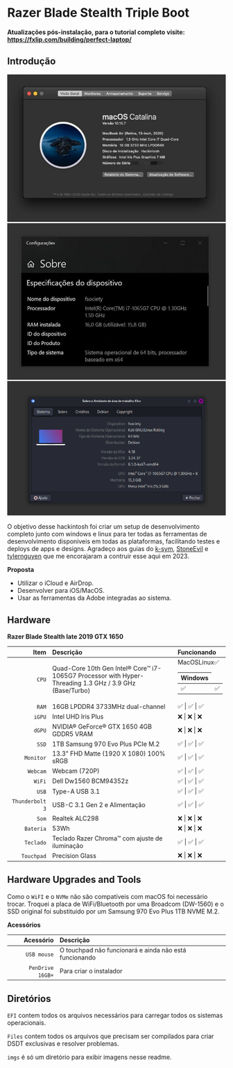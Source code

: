 # Razer Blade Stealth Triple Boot

**Atualizações pós-instalação, para o tutorial completo visite: https://fxlip.com/building/perfect-laptop/**


Introdução
---

![Sobre esse Mac](https://github.com/fxlip/hackintosh/blob/master/imgs/about_mac.png)
![Sobre esse Windows](https://github.com/fxlip/hackintosh/blob/master/imgs/about_windows.png)
![Sobre esse Linux](https://github.com/fxlip/hackintosh/blob/master/imgs/about_kali.png)

O objetivo desse hackintosh foi criar um setup de desenvolvimento completo junto com windows e linux para ter todas as ferramentas de desenvolvimento disponíveis em todas as plataformas, facilitando testes e deploys de apps e designs. Agradeço aos guias do [k-sym](https://github.com/k-sym/Razer_Blade_Stealth_Late_2019_GTX_Hackintosh), [StoneEvil](https://github.com/stonevil/Razer_Blade_Advanced_early_2019_Hackintosh) e [tylernguyen](https://github.com/tylernguyen/razer15-hackintosh) que me encorajaram a contruir esse aqui em 2023.


**Proposta**

* Utilizar o iCloud e AirDrop.
* Desenvolver para iOS/MacOS.
* Usar as ferramentas da Adobe integradas ao sistema.

Hardware
---

**Razer Blade Stealth late 2019 GTX 1650**

| Item | Descrição | Funcionando |
| ---: | :--- | :--- |
| ``CPU`` | Quad-Core 10th Gen Intel® Core™ i7-1065G7 Processor with Hyper-Threading 1.3 GHz / 3.9 GHz (Base/Turbo) | <table><thead><tr>MacOS</th><th>Windows</th>Linux</tr></thead><tbody><tr>  <td>✅</td><td>✅</td>✅</tr></tbody></table> |
| ``RAM`` | 16GB LPDDR4 3733MHz dual-channel | ✅ &#124; ✅ &#124; ✅ |
| ``iGPU`` | Intel UHD Iris Plus | ❌ &#124; ❌ &#124; ❌ |
| ``dGPU`` | NVIDIA® GeForce® GTX 1650 4GB GDDR5 VRAM | ❌ &#124; ❌ &#124; ❌ |
| ``SSD`` | 1TB Samsung 970 Evo Plus PCIe M.2 | ✅ &#124; ✅ &#124; ✅ |
| ``Monitor`` | 13.3" FHD Matte (1920 X 1080) 100% sRGB | ✅ &#124; ✅ &#124; ✅ |
| ``Webcam`` | Webcam (720P) | ✅ &#124; ✅ &#124; ✅ |
| ``WiFi`` | Dell Dw1560 BCM94352z | ✅ &#124; ✅ &#124; ✅ |
| ``USB`` | Type-A USB 3.1 | ✅ &#124; ✅ &#124; ✅ |
| ``Thunderbolt 3`` | USB-C 3.1 Gen 2 e Alimentação | ✅ &#124; ✅ &#124; ✅ |
| ``Som`` | Realtek ALC298 | ❌ &#124; ❌ &#124; ❌ |
| ``Bateria`` | 53Wh | ❌ &#124; ❌ &#124; ❌ |
| ``Teclado`` | Teclado Razer Chroma™ com ajuste de iluminação | ✅ &#124; ✅ &#124; ✅ |
| ``Touchpad`` | Precision Glass | ❌ &#124; ❌ &#124; ❌ |



Hardware Upgrades and Tools
---

Como o ``WiFI`` e o ``NVMe`` não são compatíveis com macOS foi necessário trocar. Troquei a placa de WiFi/Bluetooth por uma Broadcom (DW-1560) e o SSD original foi substituído por um Samsung 970 Evo Plus 1TB NVME M.2.


**Acessórios**

| Acessório | Descrição |
| ---: | :--- |
| ``USB mouse`` | O touchpad não funcionará e ainda não está funcionando |
| ``PenDrive 16GB+`` | Para criar o instalador | 

Diretórios
---
``EFI`` contem todos os arquivos necessários para carregar todos os sistemas operacionais.

``Files`` contem todos os arquivos que precisam ser compilados para criar DSDT exclusivas e resolver problemas.

``imgs`` é só um diretório para exibir imagens nesse readme.  
